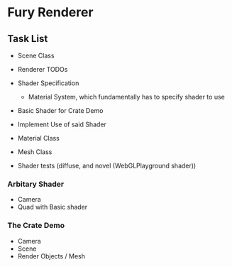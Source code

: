 # Fury Renderer

## Task List
* Scene Class
* Renderer TODOs
* Shader Specification
	* Material System, which fundamentally has to specify shader to use
* Basic Shader for Crate Demo
* Implement Use of said Shader
* Material Class
* Mesh Class

* Shader tests (diffuse, and novel (WebGLPlayground shader))

### Arbitary Shader
* Camera
* Quad with Basic shader 

### The Crate Demo
* Camera
* Scene
* Render Objects / Mesh
